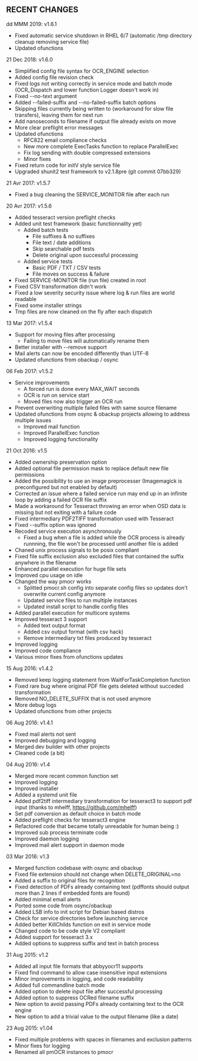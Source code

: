 RECENT CHANGES
--------------

dd MMM 2019: v1.6.1

- Fixed automatic service shutdown in RHEL 6/7 (automatic /tmp directory cleanup removing service file)
- Updated ofunctions

21 Dec 2018: v1.6.0

- Simplified config file syntax for OCR_ENGINE selection
- Added config file revision check
- Fixed logs not writing correctly in service mode and batch mode (OCR_Dispatch and lower function Logger doesn't work in)
- Fixed --no-text argument
- Added --failed-suffix and --no-failed-suffix batch options
- Skipping files currently being written to (workaround for slow file transfers), leaving them for next run
- Add nanoseconds to filename if output file already exists on move
- More clear preflight error messages
- Updated ofunctions
	- RFC822 email compliance checks
	- New more complete ExecTasks function to replace ParallelExec
	- Fix log sending with double compressed extensions
	- Minor fixes
- Fixed return code for initV style service file
 - Upgraded shunit2 test framework to v2.1.8pre (git commit 07bb329)

21 Avr 2017: v1.5.7

- Fixed a bug cleaning the SERVICE_MONITOR file after each run

20 Avr 2017: v1.5.6

- Added tesseract version preflight checks
- Added unit test framework (basic functionnality yet)
	- Added batch tests
		- File suffixes & no suffixes
		- File text / date additions
		- Skip searchable pdf tests
		- Delete original upon successful processing
	- Added service tests
		- Basic PDF / TXT / CSV tests
		- File moves on success & failure
- Fixed SERVICE-MONITOR file (run file) created in root
- Fixed CSV transformation didn't work
- Fixed a low severity security issue where log & run files are world readable
- Fixed some installer strings
- Tmp files are now cleaned on the fly after each dispatch

13 Mar 2017: v1.5.4

- Support for moving files after processing
	- Failing to move files will automatically rename them
- Better installer with --remove support
- Mail alerts can now be encoded differently than UTF-8
- Updated ofunctions from obackup / osync

06 Feb 2017: v1.5.2

- Service improvements
	- A forced run is done every MAX_WAIT seconds
	- OCR is run on service start
	- Moved files now also trigger an OCR run
- Prevent overwriting multiple failed files with same source filename
- Updated ofunctions from osync & obackup projects allowing to address multiple issues
	- Improved mail function
	- Improved ParallelExec function
	- Improved logging functionality

21 Oct 2016: v1.5

- Added ownership preservation option
- Added optional file permission mask to replace default new file permissions
- Added the possibility to use an image preprocesser (Imagemagick is preconfigured but not enabled by default)
- Corrected an issue where a failed service run may end up in an infinite loop by adding a failed OCR file suffix
- Made a workaround for Tesseract throwing an error when OSD data is missing but not exiting with a failure code
- Fixed intermediary PDF2TIFF transformation used with Tesseract
- Fixed --suffix option was ignored
- Recoded service execution asynchronously
	- Fixed a bug when a file is added while the OCR process is already runnning, the file won't be processed until another file is added
- Chaned unix process signals to be posix compliant
- Fixed file suffix exclusion also excluded files that contained the suffix anywhere in the filename
- Enhanced parallel execution for huge file sets
- Improved cpu usage on idle
- Changed the way pmocr works
	- Splitted pmocr.sh config into separate config files so updates don't overwrite current config anymore
	- Updated service files to run multiple instances
	- Updated install script to handle config files
- Added parallel execution for multicore systems
- Improved tesseract 3 support
	- Added text output format
	- Added csv output format (with csv hack)
	- Remove intermediary txt files produced by tesseract
- Improved logging
- Improved code compliance
- Various minor fixes from ofunctions updates

15 Aug 2016: v1.4.2
- Removed keep logging statement from WaitForTaskCompletion function
- Fixed rare bug where original PDF file gets deleted without succeded transformation
- Removed NO_DELETE_SUFFIX that is not used anymore
- More debug logs
- Updated ofunctions from other projects

06 Aug 2016: v1.4.1
- Fixed mail alerts not sent
- Improved debugging and logging
- Merged dev builder with other projects
- Cleaned code (a bit)

04 Aug 2016: v1.4
- Merged more recent common function set
- Improved logging
- Improved installer
- Added a systemd unit file
- Added pdf2tiff intermediary transformation for tesseract3 to support pdf input (thanks to mhelff, https://github.com/mhelff)
- Set pdf conversion as default choice in batch mode
- Added preflight checks for tesseract3 engine
- Refactored code that became totally unreadable for human being :)
- Improved sub process terminate code
- Improved daemon logging
- Improved mail alert support in daemon mode

03 Mar 2016: v1.3
- Merged function codebase with osync and obackup
- Fixed file extension should not change when DELETE_ORIGINAL=no
- Added a suffix to original files for recognition
- Fixed detection of PDFs already containing text (pdffonts should output more than 2 lines if embedded fonts are found)
- Added minimal email alerts
- Ported some code from osync/obackup
- Added LSB info to init script for Debian based distros
- Check for service directories before launching service
- Added better KillChilds function on exit in service mode
- Changed code to be code style V2 compliant
- Added support for tesseract 3.x
- Added options to suppress suffix and text in batch process

31 Aug 2015: v1.2
- Added all input file formats that abbyyocr11 supports
- Fixed find command to allow case insensitive input extensions
- Minor improvements in logging, and code readability
- Added full commandline batch mode
- Added option to delete input file after successful processing
- Added option to suppress OCRed filename suffix
- New option to avoid passing PDFs already containing text to the OCR engine
- New option to add a trivial value to the output filename (like a date)

23 Aug 2015: v1.04
- Fixed multiple problems with spaces in filenames and exclusion patterns
- Minor fixes for logging
- Renamed all pmOCR instances to pmocr
